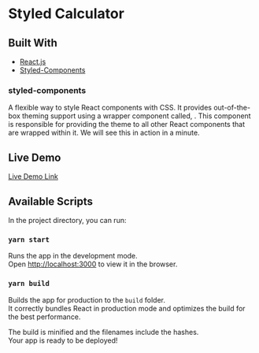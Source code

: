 # Styled Calculator

## Built With

- [React.js](https://reactjs.org/)
- [Styled-Components](https://styled-components.com/)

### styled-components
A flexible way to style React components with CSS.
It provides out-of-the-box theming support using a wrapper component called, <ThemeProvider>.
This component is responsible for providing the theme to all other React components that are wrapped within it.
We will see this in action in a minute.

## Live Demo

[Live Demo Link](https://direful-work.surge.sh/)

## Available Scripts

In the project directory, you can run:
### `yarn start`

Runs the app in the development mode.\
Open [http://localhost:3000](http://localhost:3000) to view it in the browser.

### `yarn build`

Builds the app for production to the `build` folder.\
It correctly bundles React in production mode and optimizes the build for the best performance.

The build is minified and the filenames include the hashes.\
Your app is ready to be deployed!
